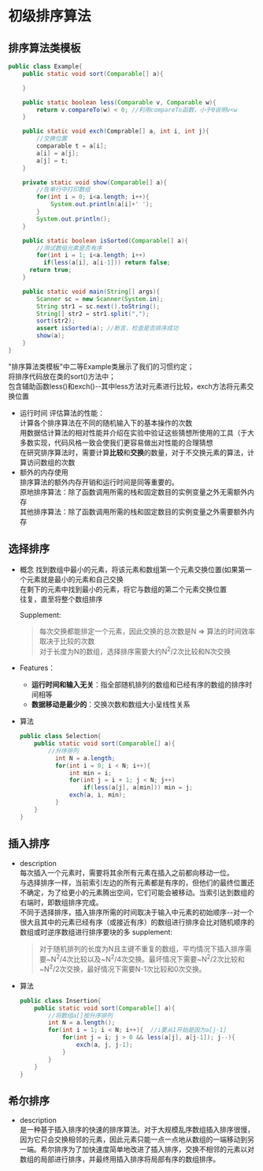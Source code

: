 # 初级排序算法
## 排序算法类模板
  ```java
  public class Example{
      public static void sort(Comparable[] a){

      }

      public static boolean less(Comparable v, Comparable w){
          return v.compareTo(w) < 0; //利用compareTo函数，小于0说明v<w
      }

      public static void exch(Comprable[] a, int i, int j){
          //交换位置
          comparable t = a[i];
          a[i] = a[j];
          a[j] = t;
      }

      private static void show(Comparable[] a){
          //在单行中打印数组
          for(int i = 0; i<a.length; i++){
              System.out.println(a[i]+' ');
          }
          System.out.println();
      }

      public static boolean isSorted(Comparable[] a){
          //测试数组元素是否有序
          for(int i = 1; i<a.length; i++)
            if(less(a[i], a[i-1])) return false;
        return true;
      }

      public static void main(String[] args){
          Scanner sc = new Scanner(System.in);
          String str1 = sc.next().toString();
          String[] str2 = str1.split(",");
          sort(str2);
          assert isSorted(a); //断言，检查是否排序成功
          show(a);
      }
  }
  ```
  
  "排序算法类模板"中二等Example类展示了我们的习惯约定；<br>
  将排序代码放在类的sort()方法中；<br>
  包含辅助函数less()和exch()--其中less方法对元素进行比较，exch方法将元素交换位置<br>
- 运行时间
    评估算法的性能：<br>
    计算各个排序算法在不同的随机输入下的基本操作的次数<br>
    用数据估计算法的相对性能并介绍在实验中验证这些猜想所使用的工具（于大多数实现，代码风格一致会使我们更容易做出对性能的合理猜想<br>
    在研究排序算法时，需要计算**比较**和**交换**的数量，对于不交换元素的算法，计算访问数组的次数
- 额外的内存使用<br>
    排序算法的额外内存开销和运行时间是同等重要的。<br>
    原地排序算法：除了函数调用所需的栈和固定数目的实例变量之外无需额外内存<br>
    其他排序算法：除了函数调用所需的栈和固定数目的实例变量之外需要额外内存<br>
## 选择排序
- 概念
    找到数组中最小的元素，将该元素和数组第一个元素交换位置(如果第一个元素就是最小的元素和自己交换<br>
    在剩下的元素中找到最小的元素，将它与数组的第二个元素交换位置<br>
    往复，直至将整个数组排序<br>

  Supplement:  
  >每次交换都能排定一个元素，因此交换的总次数是N => 算法的时间效率取决于比较的次数<br>
  > 对于长度为N的数组，选择排序需要大约N<sup>2</sup>/2次比较和N次交换
- Features：
  - **运行时间和输入无关**：指全部随机排列的数组和已经有序的数组的排序时间相等
  - **数据移动是最少的**：交换次数和数组大小呈线性关系
- 算法
  ```java
  public class Selection{
      public static void sort(Comparable[] a){
          //升序排列
            int N = a.length;
            for(int i = 0; i < N; i++){
                int min = i;
                for(int j = i + 1; j < N; j++)
                    if(less(a[j], a[min])) min = j;
                exch(a, i, min);
            }
      }
  }
  ```
## 插入排序
- description<br>
  每次插入一个元素时，需要将其余所有元素在插入之前都向移动一位。<br>
  与选择排序一样，当前索引左边的所有元素都是有序的，但他们的最终位置还不确定，为了给更小的元素腾出空间，它们可能会被移动。当索引达到数组的右端时，即数组排序完成。<br>
  不同于选择排序，插入排序所需的时间取决于输入中元素的初始顺序--对一个很大且其中的元素已经有序（或接近有序）的数组进行排序会比对随机顺序的数组或时逆序数组进行排序要块的多
  supplement:
  >对于随机排列的长度为N且主键不重复的数组，平均情况下插入排序需要~N<sup>2</sup>/4次比较以及~N<sup>2</sup>/4次交换。最坏情况下需要~N<sup>2</sup>/2次比较和~N<sup>2</sup>/2次交换，最好情况下需要N-1次比较和0次交换。
- 算法
  ```java
  public class Insertion{
      public static void sort(Comparable[] a){
          //将数组a[]按升序排列
          int N = a.length();
          for(int i = 1; i < N; i++){  //i要从1开始是因为a[j-1]
              for(int j = i; j > 0 && less(a[j], a[j-1]); j--){
                  exch(a, j, j-1);
              }
          }
      }
  }
  ```
## 希尔排序
- description<br>
  是一种基于插入排序的快速的排序算法。对于大规模乱序数组插入排序很慢，因为它只会交换相邻的元素，因此元素只能一点一点地从数组的一端移动到另一端。希尔排序为了加快速度简单地改进了插入排序，交换不相邻的元素以对数组的局部进行排序，并最终用插入排序将局部有序的数组排序。

